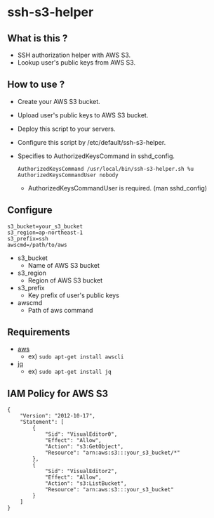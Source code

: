 ssh-s3-helper
====

What is this ?
----

* SSH authorization helper with AWS S3.
* Lookup user's public keys from AWS S3.

How to use ?
----

* Create your AWS S3 bucket.

* Upload user's public keys to AWS S3 bucket.

* Deploy this script to your servers.

* Configure this script by /etc/default/ssh-s3-helper.

* Specifies to AuthorizedKeysCommand in sshd_config.

    ~~~
    AuthorizedKeysCommand /usr/local/bin/ssh-s3-helper.sh %u
    AuthorizedKeysCommandUser nobody
    ~~~

    * AuthorizedKeysCommandUser is required. (man sshd_config)

Configure
----

~~~
s3_bucket=your_s3_bucket
s3_region=ap-northeast-1
s3_prefix=ssh
awscmd=/path/to/aws
~~~

* s3_bucket
    * Name of AWS S3 bucket
* s3_region
    * Region of AWS S3 bucket
* s3_prefix
    * Key prefix of user's public keys
* awscmd
    * Path of aws command

Requirements
----

* [aws](https://github.com/aws/aws-cli)
    * ex) `sudo apt-get install awscli`
* [jq](https://github.com/stedolan/jq)
    * ex) `sudo apt-get install jq`

IAM Policy for AWS S3
----

~~~
{
    "Version": "2012-10-17",
    "Statement": [
        {
            "Sid": "VisualEditor0",
            "Effect": "Allow",
            "Action": "s3:GetObject",
            "Resource": "arn:aws:s3:::your_s3_bucket/*"
        },
        {
            "Sid": "VisualEditor2",
            "Effect": "Allow",
            "Action": "s3:ListBucket",
            "Resource": "arn:aws:s3:::your_s3_bucket"
        }
    ]
}
~~~

